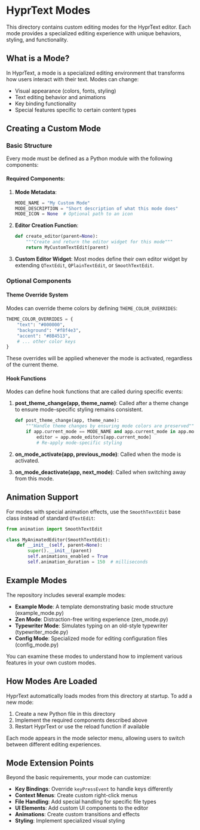 # HyprText Modes

This directory contains custom editing modes for the HyprText editor. Each mode provides a specialized editing experience with unique behaviors, styling, and functionality.

## What is a Mode?

In HyprText, a mode is a specialized editing environment that transforms how users interact with their text. Modes can change:
- Visual appearance (colors, fonts, styling)
- Text editing behavior and animations
- Key binding functionality
- Special features specific to certain content types

## Creating a Custom Mode

### Basic Structure

Every mode must be defined as a Python module with the following components:

#### Required Components:

1. **Mode Metadata**:
   ```python
   MODE_NAME = "My Custom Mode"
   MODE_DESCRIPTION = "Short description of what this mode does"
   MODE_ICON = None  # Optional path to an icon
   ```

2. **Editor Creation Function**:
   ```python
   def create_editor(parent=None):
       """Create and return the editor widget for this mode"""
       return MyCustomTextEdit(parent)
   ```

3. **Custom Editor Widget**:
   Most modes define their own editor widget by extending `QTextEdit`, `QPlainTextEdit`, or `SmoothTextEdit`.

### Optional Components

#### Theme Override System

Modes can override theme colors by defining `THEME_COLOR_OVERRIDES`:

```python
THEME_COLOR_OVERRIDES = {
    "text": "#000000",
    "background": "#f8f4e3",
    "accent": "#8B4513",
    # ... other color keys
}
```

These overrides will be applied whenever the mode is activated, regardless of the current theme.

#### Hook Functions

Modes can define hook functions that are called during specific events:

1. **post_theme_change(app, theme_name)**:
   Called after a theme change to ensure mode-specific styling remains consistent.
   
   ```python
   def post_theme_change(app, theme_name):
       """Handle theme changes by ensuring mode colors are preserved"""
       if app.current_mode == MODE_NAME and app.current_mode in app.mode_editors:
           editor = app.mode_editors[app.current_mode]
           # Re-apply mode-specific styling
   ```

2. **on_mode_activate(app, previous_mode)**:
   Called when the mode is activated.

3. **on_mode_deactivate(app, next_mode)**:
   Called when switching away from this mode.

## Animation Support

For modes with special animation effects, use the `SmoothTextEdit` base class instead of standard `QTextEdit`:

```python
from animation import SmoothTextEdit

class MyAnimatedEditor(SmoothTextEdit):
    def __init__(self, parent=None):
        super().__init__(parent)
        self.animations_enabled = True
        self.animation_duration = 150  # milliseconds
```

## Example Modes

The repository includes several example modes:

- **Example Mode**: A template demonstrating basic mode structure (example_mode.py)
- **Zen Mode**: Distraction-free writing experience (zen_mode.py)
- **Typewriter Mode**: Simulates typing on an old-style typewriter (typewriter_mode.py)
- **Config Mode**: Specialized mode for editing configuration files (config_mode.py)

You can examine these modes to understand how to implement various features in your own custom modes.

## How Modes Are Loaded

HyprText automatically loads modes from this directory at startup. To add a new mode:

1. Create a new Python file in this directory
2. Implement the required components described above
3. Restart HyprText or use the reload function if available

Each mode appears in the mode selector menu, allowing users to switch between different editing experiences.

## Mode Extension Points

Beyond the basic requirements, your mode can customize:

- **Key Bindings**: Override `keyPressEvent` to handle keys differently
- **Context Menus**: Create custom right-click menus
- **File Handling**: Add special handling for specific file types
- **UI Elements**: Add custom UI components to the editor
- **Animations**: Create custom transitions and effects
- **Styling**: Implement specialized visual styling 